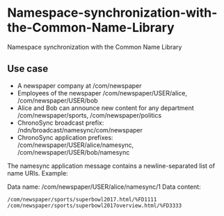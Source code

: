 # Namespace-synchronization-with-the-Common-Name-Library
Namespace synchronization with the Common Name Library

## Use case

* A newspaper company at /com/newspaper
* Employees of the newspaper /com/newspaper/USER/alice, /com/newspaper/USER/bob
* Alice and Bob can announce new content for any department /com/newspaper/sports, /com/newspaper/politics
* ChronoSync broadcast prefix: /ndn/broadcast/namesync/com/newspaper
* ChronoSync application prefixes: /com/newspaper/USER/alice/namesync, /com/newspaper/USER/bob/namesync

The namesync application message contains a newline-separated list of name URIs. Example: 

Data name: /com/newspaper/USER/alice/namesync/1
Data content: 

    /com/newspaper/sports/superbowl2017.html/%FD1111
    /com/newspaper/sports/superbowl2017overview.html/%FD3333

